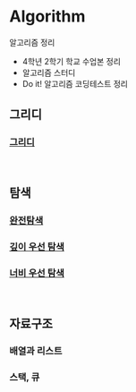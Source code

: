 # Algorithm
알고리즘 정리
- 4학년 2학기 학교 수업본 정리
- 알고리즘 스터디
- Do it! 알고리즘 코딩테스트 정리

## 그리디
### [그리디](그리디/Greedy.md)
<br>

## 탐색
### [완전탐색](탐색/%EC%99%84%EC%A0%84%ED%83%90%EC%83%89/Brute_Force.md)
### [깊이 우선 탐색](탐색/%EA%B9%8A%EC%9D%B4%EC%9A%B0%EC%84%A0%ED%83%90%EC%83%89/DFS.md)
### [너비 우선 탐색](탐색/%EB%84%88%EB%B9%84%EC%9A%B0%EC%84%A0%ED%83%90%EC%83%89/BFS.md)
<br>

## 자료구조
### 배열과 리스트
### 스택, 큐

